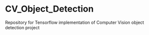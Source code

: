 # CV_Object_Detection
Repository for Tensorflow implementation of Computer Vision object detection project
